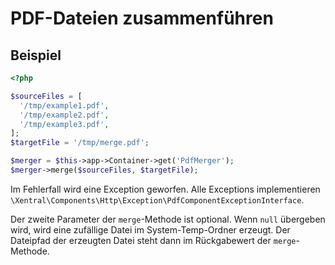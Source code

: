 # PDF-Dateien zusammenführen

## Beispiel

```php
<?php

$sourceFiles = [
  '/tmp/example1.pdf',
  '/tmp/example2.pdf',
  '/tmp/example3.pdf',
];
$targetFile = '/tmp/merge.pdf';

$merger = $this->app->Container->get('PdfMerger');
$merger->merge($sourceFiles, $targetFile);
```

Im Fehlerfall wird eine Exception geworfen. Alle Exceptions implementieren 
`\Xentral\Components\Http\Exception\PdfComponentExceptionInterface`. 

Der zweite Parameter der `merge`-Methode ist optional. Wenn `null` übergeben wird, wird eine zufällige Datei im 
System-Temp-Ordner erzeugt. Der Dateipfad der erzeugten Datei steht dann im Rückgabewert der `merge`-Methode.
